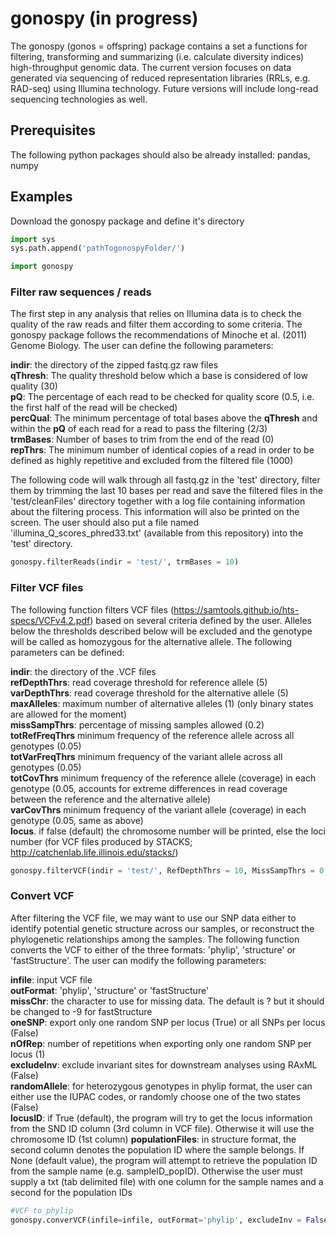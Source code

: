 # gonospy (in progress)

The gonospy (gonos = offspring) package contains a set a functions for filtering, transforming and summarizing (i.e. calculate diversity indices) high-throughput genomic data. The current version focuses on
data generated via sequencing of reduced representation libraries (RRLs, e.g. RAD-seq) using Illumina technology. Future versions will include long-read sequencing technologies as well.

## Prerequisites
The following python packages should also be already installed:
pandas, numpy

## Examples

Download the gonospy package and define it's directory
```python
import sys 
sys.path.append('pathTogonospyFolder/')

import gonospy
```

### Filter raw sequences / reads
The first step in any analysis that relies on Illumina data is to check the quality of the raw reads and filter them according to some criteria. The gonospy package follows the
recommendations of Minoche et al. (2011) Genome Biology. The user can define the following parameters:

**indir**: the directory of the zipped fastq.gz raw files  
**qThresh**: The quality threshold below which a base is considered of low quality (30)  
**pQ**: The percentage of each read to be checked for quality score (0.5, i.e. the first half of the read will be checked)  
**percQual**: The minimum percentage of total bases above the **qThresh** and within the **pQ** of each read for a read to pass the filtering (2/3)  
**trmBases**: Number of bases to trim from the end of the read (0)  
**repThrs**: The minimum number of identical copies of a read in order to be defined as highly repetitive and excluded from the filtered file (1000)  

The following code will walk through all fastq.gz in the 'test' directory, filter them by trimming the last 10 bases per read and save the filtered files in the 'test/cleanFiles' directory together with
a log file containing information about the filtering process. This information will also be printed on the screen. The user should also put a file named 'illumina_Q_scores_phred33.txt' (available from this repository) into the 'test' directory.

```python
gonospy.filterReads(indir = 'test/', trmBases = 10)
```

### Filter VCF files
The following function filters VCF files (https://samtools.github.io/hts-specs/VCFv4.2.pdf) based on several criteria defined by the user.
Alleles below the thresholds described below will be excluded and the genotype will be called as homozygous for the alternative allele. The following parameters can be defined:

**indir**: the directory of the .VCF files  
**refDepthThrs**: read coverage threshold for reference allele (5)  
**varDepthThrs**: read coverage threshold for the alternative allele (5)  
**maxAlleles**: maximum number of alternative alleles (1) (only binary states are allowed for the moment)  
**missSampThrs**: percentage of missing samples allowed (0.2)  
**totRefFreqThrs** minimum frequency of the reference allele across all genotypes (0.05)  
**totVarFreqThrs** minimum frequency of the variant allele across all genotypes (0.05)  
**totCovThrs** minimum frequency of the reference allele (coverage) in each genotype (0.05, accounts for extreme differences in read coverage between the reference and the alternative allele)  
**varCovThrs** minimum frequency of the variant allele (coverage) in each genotype (0.05, same as above)  
**locus**. if false (default) the chromosome number will be printed, else the loci number (for VCF files produced by STACKS; http://catchenlab.life.illinois.edu/stacks/)

```python
gonospy.filterVCF(indir = 'test/', RefDepthThrs = 10, MissSampThrs = 0.4, VarDepthThrs = 10, TotRefFreqThrs = 0.1, TotCovThrs = 1)
```
 
 ### Convert VCF
After filtering the VCF file, we may want to use our SNP data either to identify potential genetic structure across our samples, or reconstruct the phylogenetic relationships
among the samples. The following function converts the VCF to either of the three formats: 'phylip', 'structure' or 'fastStructure'. The user can modify the following parameters:

**infile**: input VCF file  
**outFormat**: 'phylip', 'structure' or 'fastStructure'  
**missChr**: the character to use for missing data. The default is ? but it should be changed to -9 for fastStructure  
**oneSNP**: export only one random SNP per locus (True) or all SNPs per locus (False)  
**nOfRep**: number of repetitions when exporting only one random SNP per locus (1)   
**excludeInv**: exclude invariant sites for downstream analyses using RAxML (False)  
**randomAllele**: for heterozygous genotypes in phylip format, the user can either use the IUPAC codes, or randomly choose one of the two states (False)    
**locusID**: if True (default), the program will try to get the locus information from the SND ID column (3rd column in VCF file). Otherwise it will use the chromosome ID (1st column) 
**populationFiles**: in structure format, the second column denotes the population ID where the sample belongs. If None (default value), the program will attempt to
retrieve the population ID from the sample name (e.g. sampleID_popID). Otherwise the user must supply a txt (tab delimited file) with one column for the sample names
and a second for the population IDs  

```python
#VCF to phylip
gonospy.converVCF(infile=infile, outFormat='phylip', excludeInv = False, oneSNP=True)
```
